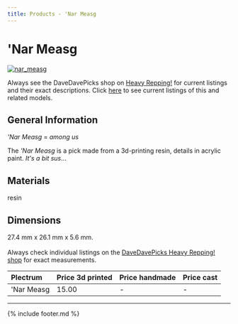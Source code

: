 ```yaml
---
title: Products - 'Nar Measg
---
```

# 'Nar Measg

[![nar_measg](../../assets/images/nar_measg.jpg "Nar_measg")](/picks/nar_measg)

Always see the DaveDavePicks shop on [Heavy Repping!](https://www.heavyrepping.com/shop/store/davedavepicks/) for current listings and their exact descriptions. Click [here](https://heavyrepping.com/davedavepicks/?s='Nar&post_type=product) to see current listings of this and related models.

## General Information
*'Nar Measg* = *among us*

The *'Nar Measg* is a pick made from a 3d-printing resin, details in acrylic paint. *It's a bit sus*...

## Materials
resin

## Dimensions
27.4 mm x 26.1 mm x 5.6 mm.<br/><br/>Always check individual listings on the [DaveDavePicks Heavy Repping! shop](https://www.heavyrepping.com/davedavepicks/) for exact measurements.

| **Plectrum**                                        | **Price 3d printed**   | **Price handmade**   | **Price cast**   |
|:----------------------------------------------------|:-----------------------|:---------------------|:-----------------|
| 'Nar Measg                                          | 15.00               | -             | -         |

---

{% include footer.md %}